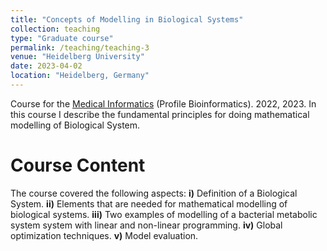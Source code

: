 ```yaml
---
title: "Concepts of Modelling in Biological Systems"
collection: teaching
type: "Graduate course"
permalink: /teaching/teaching-3
venue: "Heidelberg University"
date: 2023-04-02
location: "Heidelberg, Germany"
---
```


Course for the [Medical Informatics](https://www.uni-heidelberg.de/en/study/all-subjects/medical-informatics/medical-informatics-master) (Profile Bioinformatics). 2022, 2023. In this course I describe the fundamental principles for doing mathematical modelling of Biological System.

Course Content
======
The course covered the following aspects:
**i)** Definition of a Biological System.
**ii)** Elements that are needed for mathematical modelling of biological systems.
**iii)** Two examples of modelling of a bacterial metabolic system system with linear and non-linear programming.
**iv)** Global optimization techniques.
**v)** Model evaluation.
